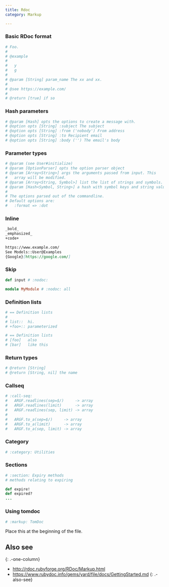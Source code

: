 ```yaml
---
title: Rdoc
category: Markup

---
```


### Basic RDoc format

```rb
# Foo.
#
# @example
#
#   y
#   g
#
# @param [String] param_name The xx and xx.
#
# @see https://example.com/
#
# @return [true] if so
```

### Hash parameters

```rb
# @param [Hash] opts the options to create a message with.
# @option opts [String] :subject The subject
# @option opts [String] :from ('nobody') From address
# @option opts [String] :to Recipient email
# @option opts [String] :body ('') The email's body
```

### Parameter types

```rb
# @param (see User#initialize)
# @param [OptionParser] opts the option parser object
# @param [Array<String>] args the arguments passed from input. This
#   array will be modified.
# @param [Array<String, Symbol>] list the list of strings and symbols.
# @param [Hash<Symbol, String>] a hash with symbol keys and string values
#
# The options parsed out of the commandline.
# Default options are:
#   :format => :dot
```

### Inline

```markdown
_bold_
_emphasized_
+code+
```

```markdown
https://www.example.com/
See Models::User@Examples
{Google}[https://google.com/]
```

### Skip

```rb
def input # :nodoc:
```

```rb
module MyModule # :nodoc: all
```

### Definition lists

```rb
# == Definition lists
#
# list::  hi.
# +foo+:: parameterized
```

```rb
# == Definition lists
# [foo]   also
# [bar]   like this
```

### Return types

```rb
# @return [String]
# @return [String, nil] the name
```

### Callseq

```rb
# :call-seq:
#   ARGF.readlines(sep=$/)     -> array
#   ARGF.readlines(limit)      -> array
#   ARGF.readlines(sep, limit) -> array
#
#   ARGF.to_a(sep=$/)     -> array
#   ARGF.to_a(limit)      -> array
#   ARGF.to_a(sep, limit) -> array
```

### Category

```rb
# :category: Utilities
```

### Sections

```rb
# :section: Expiry methods
# methods relating to expiring

def expire!
def expired?
...
```

### Using tomdoc

```rb
# :markup: TomDoc
```

Place this at the beginning of the file.

## Also see

{: .-one-column}

- <http://rdoc.rubyforge.org/RDoc/Markup.html>
- <https://www.rubydoc.info/gems/yard/file/docs/GettingStarted.md>
    {: .-also-see}
